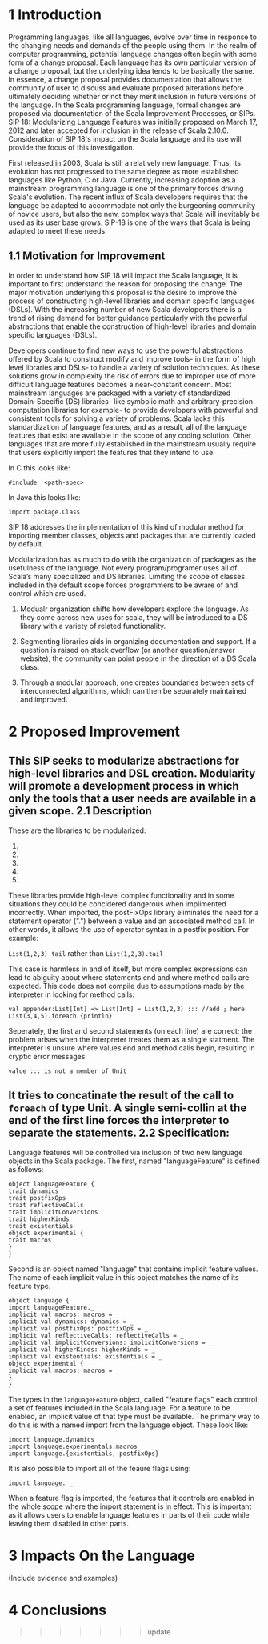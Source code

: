 1 Introduction
============

Programming languages, like all languages, evolve over time in response to the changing needs and demands of the people using them.  In the realm of computer programming, potential language changes often begin with some form of a change proposal. Each language has its own particular version of a change proposal, but the underlying idea tends to be basically the same.  In essence, a change proposal provides documentation that allows the community of user to discuss and evaluate proposed alterations before ultimately deciding whether or not they merit inclusion in future versions of the language.  In the Scala programming language, formal changes are proposed via documentation of the Scala Improvement Processes, or SIPs.  SIP 18: Modularizing Language Features was initially proposed on March 17, 2012 and later accepted for inclusion in the release of Scala 2.10.0.  Consideration of SIP 18's impact on the Scala language and its use will provide the focus of this investigation.

First released in 2003, Scala is still a relatively new language. Thus, its evolution has not progressed to the same degree as more established languages like Python, C or Java.  Currently, increasing adoption as a mainstream programming language is one of the primary forces driving Scala's evolution.  The recent influx of Scala developers requires that the language be adapted to accommodate not only the burgeoning community of novice users, but also the new, complex ways that Scala will inevitably be used as its user base grows.  SIP-18  is one of the ways that Scala is being adapted to meet these needs.


1.1 Motivation for Improvement
------------------------------
In order to understand how SIP 18 will impact the Scala language, it is important to first understand the reason for proposing the change.  The major motivation underlying this proposal is the desire to improve the process of constructing high-level libraries and domain specific languages (DSLs).  With the increasing number of new Scala developers there is a trend of rising demand for better guidance particularly with the powerful abstractions that enable the construction of high-level libraries and domain specific languages (DSLs).

Developers continue to find new ways to use the powerful abstractions offered by Scala to construct modify and improve tools- in the form of high level libraries and DSLs- to handle a variety of solution techniques.  As these solutions grow in complexity the risk of errors due to improper use of more difficult language features becomes a near-constant concern.  Most mainstream languages are packaged with a variety of standardized Domain-Specific (DS) libraries- like symbolic math and arbitrary-precision computation libraries for example- to provide developers with powerful and consistent tools for solving a variety of problems.  Scala lacks this standardization of language features, and as a result, all of the language features that exist are available in the scope of any coding solution.  Other languages that are more fully established in the mainstream usually require that users explicitly import the features that they intend to use.

In C this looks like:

```#include  <path-spec>```

In Java this looks like:

```import package.Class```

SIP 18 addresses the implementation of this kind of modular method for importing member classes, objects and packages that are currently loaded by default.

Modularization has as much to do with the organization of packages as the usefulness of the language. Not every program/programer uses all of Scala’s many specialized and DS libraries. Limiting the scope of classes included in the default scope forces programmers to be aware of and control which are used.

1. Modualr organization shifts how developers explore the language. As they come across new uses for scala, they will be introduced to a DS library with a variety of related functionality.

2. Segmenting libraries aids in organizing documentation and support. If a question is raised on stack overflow (or another question/answer website), the community can point people in the direction of a DS Scala class.

3. Through a modular approach, one creates boundaries between sets of interconnected algorithms, which can then be separately maintained and improved. 


2 Proposed Improvement
====================
This SIP seeks to modularize abstractions for high-level libraries and DSL creation.  Modularity will promote a development process in which only the tools that a user needs are available in a given scope. 
2.1 Description
----------------
These are the libraries to be modularized:

1. 
2. 
3. 
4. 
5. 

These libraries provide high-level complex functionality and in some situations they could be concidered dangerous when implimented incorrectly. When imported, the postFixOps library eliminates the need for a statement operator (".") between a value and an associated method call. In other words, it allows the use of operator syntax in a postfix position. For example:

```List(1,2,3) tail```  rather than ```List(1,2,3).tail```  

This case is harmless in and of itself, but more complex expressions can lead to abiguity about where statements end and where method calls are expected. This code does not compile due to assumptions made by the interpreter in looking for method calls:

    val appender:List[Int] => List[Int] = List(1,2,3) ::: //add ; here
    List(3,4,5).foreach {println}

Seperately, the first and second statements (on each line) are correct; the problem arises when the interpreter treates them as a single statment. The interpreter is unsure where values end and method calls begin, resulting in cryptic error messages:

    value ::: is not a member of Unit

It tries to concatinate the result of the call to ```foreach``` of type Unit. A single semi-collin at the end of the first line forces the interpreter to separate the statements. 
2.2 Specification:
------------------
Language features will be controlled via inclusion of two new language objects in the Scala package. The first, named "languageFeature" is defined as follows:
    
    object languageFeature {  
    trait dynamics  
    trait postfixOps  
    trait reflectiveCalls  
    trait implicitConversions  
    trait higherKinds  
    trait existentials  
    object experimental {  
    trait macros  
    }  
    }
Second is an object named "language" that contains implicit feature values.  The name of each implicit value in this object matches the name of its feature type.  

    object language {  
    import languageFeature._  
    implicit val macros: macros = _  
    implicit val dynamics: dynamics = _  
    implicit val postfixOps: postfixOps = _  
    implicit val reflectiveCalls: reflectiveCalls = _  
    implicit val implicitConversions: implicitConversions = _  
    implicit val higherKinds: higherKinds = _  
    implicit val existentials: existentials = _  
    object experimental {  
    implicit val macros: macros = _  
    }  
    }
The types in the `languageFeature` object, called "feature flags" each control a set of features included in the Scala language.  For a feature to be enabled, an implicit value of that type must be available.  The primary way to do this is with a named import from the language object.  These look like:  

    imoort language.dynamics  
    import language.experimentals.macros  
    import language.{existentials, postfixOps}  
It is also possible to import all of the feaure flags using:  

    import language. _  
When a feature flag is imported, the features that it controls are enabled in the whole scope where the import statement is in effect.  This is important as it allows users to enable language features in parts of their code while leaving them disabled in other parts.
    
3 Impacts On the Language
=========================
(Include evidence and examples)

4 Conclusions
===========
>>>>>>> update
